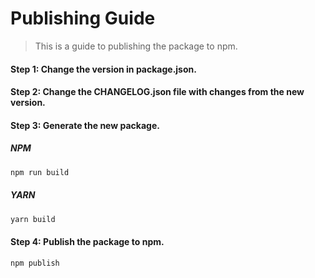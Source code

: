 # Publishing Guide

> This is a guide to publishing the package to npm.

#### Step 1: Change the version in **package.json**.

#### Step 2: Change the **CHANGELOG.json** file with changes from the new version.

#### Step 3: Generate the new package.

  ##### NPM

  ```bash
  npm run build
  ```

  ##### YARN

  ```bash
  yarn build
  ```

#### Step 4: Publish the package to npm.

  ```bash
  npm publish
  ```